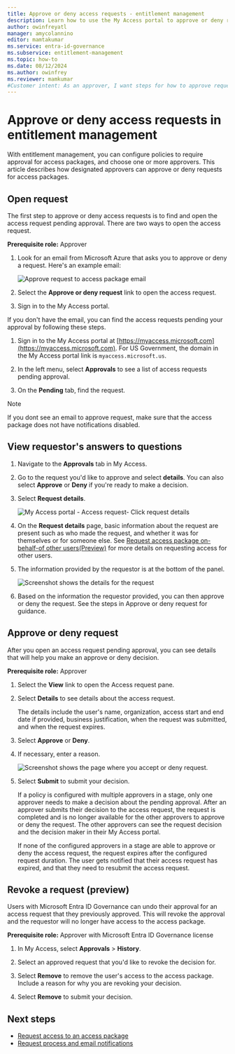 ```yaml
---
title: Approve or deny access requests - entitlement management
description: Learn how to use the My Access portal to approve or deny requests to an access package in Microsoft Entra entitlement management.
author: owinfreyatl
manager: amycolannino
editor: mamtakumar
ms.service: entra-id-governance
ms.subservice: entitlement-management
ms.topic: how-to
ms.date: 08/12/2024
ms.author: owinfrey
ms.reviewer: mamkumar
#Customer intent: As an approver, I want steps for how to approve requests for access packages so that I can unlock requestors who need to use the resources.
---
```


# Approve or deny access requests in entitlement management

With  entitlement management, you can configure policies to require approval for access packages, and choose one or more approvers. This article describes how designated approvers can approve or deny requests for access packages.

## Open request

The first step to approve or deny access requests is to find and open the access request pending approval. There are two ways to open the access request.

**Prerequisite role:** Approver

1. Look for an email from Microsoft Azure that asks you to approve or deny a request. Here's an example email:

    ![Approve request to access package email](./media/entitlement-management-shared/approver-request-email.png)

1. Select the **Approve or deny request** link to open the access request.

1. Sign in to the My Access portal.

If you don't have the email, you can find the access requests pending your approval by following these steps.

1. Sign in to the My Access portal at [https://myaccess.microsoft.com](https://myaccess.microsoft.com). For US Government, the domain in the My Access portal link is `myaccess.microsoft.us`.

1. In the left menu, select **Approvals** to see a list of access requests pending approval.

1. On the **Pending** tab, find the request.


> [!NOTE]
> If you dont see an email to approve request, make sure that the access package does not have notifications disabled.

## View requestor's answers to questions

1. Navigate to the **Approvals** tab in My Access.

1. Go to the request you'd like to approve and select **details**. You can also select **Approve** or **Deny** if you're ready to make a decision.

1. Select **Request details**.

    ![My Access portal - Access request- Click request details](./media/entitlement-management-request-approve/requestor-information-request-details.png)

1. On the **Request details** page, basic information about the request are present such as who made the request, and whether it was for themselves or for someone else. See [Request access package on-behalf-of other users(Preview)](entitlement-management-request-behalf.md) for more details on requesting access for other users.

1. The information provided by the requestor is at the bottom of the panel.

    ![Screenshot shows the details for the request](./media/entitlement-management-request-approve/requestor-information-requestor-answers.png)

1. Based on the information the requestor provided, you can then approve or deny the request. See the steps in Approve or deny request for guidance.

## Approve or deny request

After you open an access request pending approval, you can see details that will help you make an approve or deny decision.

**Prerequisite role:** Approver

1. Select the **View** link to open the Access request pane.

1. Select **Details** to see details about the access request.

    The details include the user's name, organization, access start and end date if provided, business justification, when the request was submitted, and when the request expires.

1. Select **Approve** or **Deny**.

1. If necessary, enter a reason.

    ![Screenshot shows the page where you accept or deny request.](./media/entitlement-management-request-approve/my-access-approve-request.png)

1. Select **Submit** to submit your decision.

    If a policy is configured with multiple approvers in a stage, only one approver needs to make a decision about the pending approval. After an approver submits their decision to the access request, the request is completed and is no longer available for the other approvers to approve or deny the request. The other approvers can see the request decision and the decision maker in their My Access portal.

    If none of the configured approvers in a stage are able to approve or deny the access request, the request expires after the configured request duration. The user gets notified that their access request has expired, and that they need to resubmit the access request.

## Revoke a request (preview)

Users with Microsoft Entra ID Governance can undo their approval for an access request that they previously approved. This will revoke the approval and the requestor will no longer have access to the access package. 

**Prerequisite role:** Approver with Microsoft Entra ID Governance license

1. In My Access, select **Approvals** > **History**.

2. Select an approved request that you'd like to revoke the decision for.

3. Select **Remove** to remove the user's access to the access package. Include a reason for why you are revoking your decision.

4. Select **Remove** to submit your decision. 

## Next steps

- [Request access to an access package](entitlement-management-request-access.md)
- [Request process and email notifications](entitlement-management-process.md)
